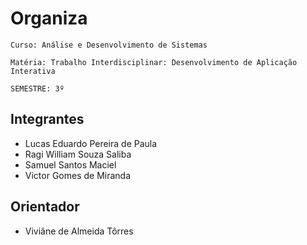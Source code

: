 # Organiza

`Curso: Análise e Desenvolvimento de Sistemas`

`Matéria: Trabalho Interdisciplinar: Desenvolvimento de Aplicação Interativa`

`SEMESTRE: 3º`

## Integrantes 

* Lucas Eduardo Pereira de Paula
* Ragi William Souza Saliba
* Samuel Santos Maciel
* Victor Gomes de Miranda

## Orientador

* Viviâne de Almeida Tôrres

